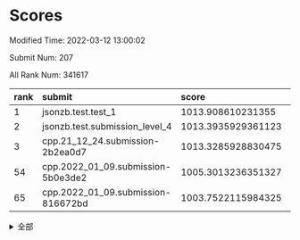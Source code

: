 # Scores

Modified Time: 2022-03-12 13:00:02

Submit Num: 207

All Rank Num: 341617

| rank |               submit               |       score        |       sigma        | pk_num |
| :--- | :--------------------------------- | :----------------- | :----------------- | :----- |
| 1    | jsonzb.test.test_1                 | 1013.908610231355  | 0.798053244308173  | 6604   |
| 2    | jsonzb.test.submission_level_4     | 1013.3935929361123 | 0.7973834334521165 | 6601   |
| 3    | cpp.21_12_24.submission-2b2ea0d7   | 1013.3285928830475 | 0.7988227837637137 | 6607   |
| 54   | cpp.2022_01_09.submission-5b0e3de2 | 1005.3013236351327 | 0.7099240183311092 | 6600   |
| 65   | cpp.2022_01_09.submission-816672bd | 1003.7522115984325 | 0.7216459069793535 | 6601   |


<details>
<summary>全部</summary>

| rank |                 submit                 |       score        |       sigma        | pk_num |
| :--- | :------------------------------------- | :----------------- | :----------------- | :----- |
| 1    | jsonzb.test.test_1                     | 1013.908610231355  | 0.798053244308173  | 6604   |
| 2    | jsonzb.test.submission_level_4         | 1013.3935929361123 | 0.7973834334521165 | 6601   |
| 3    | cpp.21_12_24.submission-2b2ea0d7       | 1013.3285928830475 | 0.7988227837637137 | 6607   |
| 4    | gobigger.level_3.submission_level_3_5  | 1012.1637837228595 | 0.8009219111943687 | 6602   |
| 5    | gobigger.level_3.submission_level_3_31 | 1011.5798747712134 | 0.7670600295219383 | 6600   |
| 6    | gobigger.level_3.submission_level_3_19 | 1011.569898813813  | 0.7667569035844978 | 6598   |
| 7    | gobigger.level_3.submission_level_3_36 | 1011.4579087473657 | 0.7755112006570469 | 6600   |
| 8    | gobigger.level_3.submission_level_3_6  | 1011.0861428649453 | 0.7632381566289539 | 6604   |
| 9    | gobigger.level_3.submission_level_3_46 | 1011.0603815702814 | 0.7783922310164815 | 6594   |
| 10   | gobigger.level_3.submission_level_3_15 | 1011.0305163264557 | 0.7602966944843856 | 6602   |
| 11   | gobigger.level_3.submission_level_3_3  | 1011.020304129484  | 0.7581643168400607 | 6603   |
| 12   | gobigger.level_3.submission_level_3_7  | 1010.9394798858241 | 0.787307329715503  | 6605   |
| 13   | gobigger.level_3.submission_level_3_21 | 1010.7018436340771 | 0.7699743374691228 | 6603   |
| 14   | gobigger.level_3.submission_level_3_23 | 1010.6619185650428 | 0.7596294451018524 | 6603   |
| 15   | gobigger.level_3.submission_level_3_42 | 1010.6020776608317 | 0.7620748757464757 | 6601   |
| 16   | gobigger.level_3.submission_level_3_2  | 1010.5834651923383 | 0.739311337495907  | 6603   |
| 17   | gobigger.level_3.submission_level_3_27 | 1010.5807384661465 | 0.772868961715838  | 6596   |
| 18   | gobigger.level_3.submission_level_3_18 | 1010.5134029725706 | 0.7572232590640933 | 6598   |
| 19   | gobigger.level_3.submission_level_3_34 | 1010.381775822681  | 0.7655428446718536 | 6598   |
| 20   | gobigger.level_3.submission_level_3_49 | 1010.363152444844  | 0.7798047565304453 | 6604   |
| 21   | gobigger.level_3.submission_level_3_9  | 1010.3280097832073 | 0.7513598390380648 | 6599   |
| 22   | gobigger.level_3.submission_level_3_24 | 1010.3269788738588 | 0.7462194455503449 | 6602   |
| 23   | gobigger.level_3.submission_level_3_47 | 1010.2503328967077 | 0.7673385601412891 | 6604   |
| 24   | gobigger.level_3.submission_level_3_14 | 1010.1756684043196 | 0.7490153655411339 | 6607   |
| 25   | gobigger.level_3.submission_level_3_1  | 1010.1156658909545 | 0.7344846774059454 | 6597   |
| 26   | gobigger.level_3.submission_level_3_10 | 1010.0965135889994 | 0.7456026519344529 | 6603   |
| 27   | gobigger.level_3.submission_level_3_45 | 1010.0599670088703 | 0.7526827732792842 | 6600   |
| 28   | gobigger.level_3.submission_level_3_20 | 1010.0317302836041 | 0.7698511672935895 | 6605   |
| 29   | gobigger.level_3.submission_level_3_0  | 1010.0154418717101 | 0.7493886419877702 | 6597   |
| 30   | gobigger.level_3.submission_level_3_16 | 1009.9755979742766 | 0.7714359126863221 | 6603   |
| 31   | gobigger.level_3.submission_level_3_41 | 1009.9330402462681 | 0.7648441274426452 | 6600   |
| 32   | gobigger.level_3.submission_level_3_30 | 1009.8193825169149 | 0.7597239437398469 | 6606   |
| 33   | gobigger.level_3.submission_level_3_35 | 1009.7734381489566 | 0.7567160405793493 | 6600   |
| 34   | gobigger.level_3.submission_level_3_4  | 1009.7572218208987 | 0.7686377853727937 | 6603   |
| 35   | gobigger.level_3.submission_level_3_40 | 1009.7406210434996 | 0.7723908000095833 | 6604   |
| 36   | gobigger.level_3.submission_level_3_48 | 1009.7287034833137 | 0.7776184725785757 | 6598   |
| 37   | gobigger.level_3.submission_level_3_11 | 1009.6029238701803 | 0.7680249674906233 | 6597   |
| 38   | gobigger.level_3.submission_level_3_29 | 1009.535903466288  | 0.7831016803851291 | 6599   |
| 39   | gobigger.level_3.submission_level_3_22 | 1009.4953459363325 | 0.7444477097962031 | 6602   |
| 40   | gobigger.level_3.submission_level_3_13 | 1009.4891824652386 | 0.7723779850921211 | 6601   |
| 41   | gobigger.level_3.submission_level_3_12 | 1009.4886898735143 | 0.7483965560743278 | 6598   |
| 42   | gobigger.level_3.submission_level_3_38 | 1009.4458428004771 | 0.7459840687314041 | 6597   |
| 43   | gobigger.level_3.submission_level_3_39 | 1009.4336457903256 | 0.750693976759019  | 6600   |
| 44   | gobigger.level_3.submission_level_3_26 | 1009.3990630759074 | 0.7379187039502824 | 6604   |
| 45   | gobigger.level_3.submission_level_3_25 | 1009.348575092962  | 0.7394454902596109 | 6601   |
| 46   | gobigger.level_3.submission_level_3_32 | 1009.3205382365671 | 0.7551855020093073 | 6598   |
| 47   | gobigger.level_3.submission_level_3_43 | 1009.3193218419668 | 0.7631900207216414 | 6600   |
| 48   | gobigger.level_3.submission_level_3_37 | 1009.1225948764742 | 0.7697554649317525 | 6599   |
| 49   | gobigger.level_3.submission_level_3_44 | 1009.1050084312573 | 0.7652805010234174 | 6604   |
| 50   | gobigger.level_3.submission_level_3_8  | 1008.930052616049  | 0.7481348699486309 | 6599   |
| 51   | gobigger.level_3.submission_level_3_33 | 1008.9158055926881 | 0.772620940745438  | 6603   |
| 52   | gobigger.level_3.submission_level_3_17 | 1008.4602723200651 | 0.737555825299013  | 6605   |
| 53   | gobigger.level_3.submission_level_3_28 | 1008.4435233156173 | 0.7343931972466217 | 6600   |
| 54   | cpp.2022_01_09.submission-5b0e3de2     | 1005.3013236351327 | 0.7099240183311092 | 6600   |
| 55   | gobigger.level_1.submission_level_1_21 | 1004.9757439806923 | 0.7216704032461236 | 6597   |
| 56   | gobigger.level_1.submission_level_1_29 | 1004.8160393321938 | 0.7331282377068364 | 6600   |
| 57   | gobigger.level_1.submission_level_1_3  | 1004.6117059789539 | 0.7242182436376787 | 6601   |
| 58   | gobigger.level_1.submission_level_1_28 | 1004.563167914699  | 0.7313090076699805 | 6594   |
| 59   | gobigger.level_1.submission_level_1_35 | 1004.2160277655156 | 0.7224589161716805 | 6600   |
| 60   | gobigger.level_1.submission_level_1_11 | 1004.1547254721054 | 0.724676628454887  | 6600   |
| 61   | gobigger.level_1.submission_level_1_31 | 1003.9687222360694 | 0.7126658756214731 | 6604   |
| 62   | gobigger.level_1.submission_level_1_0  | 1003.9224052197188 | 0.7177298552669661 | 6603   |
| 63   | gobigger.level_1.submission_level_1_19 | 1003.9134115761325 | 0.7214181319196715 | 6602   |
| 64   | gobigger.level_1.submission_level_1_1  | 1003.868272235421  | 0.7222373737835044 | 6606   |
| 65   | cpp.2022_01_09.submission-816672bd     | 1003.7522115984325 | 0.7216459069793535 | 6601   |
| 66   | gobigger.level_1.submission_level_1_49 | 1003.7324532703917 | 0.7328675583128254 | 6603   |
| 67   | gobigger.level_1.submission_level_1_45 | 1003.620208101607  | 0.7014443380326715 | 6604   |
| 68   | gobigger.level_1.submission_level_1_2  | 1003.5949240682789 | 0.7104204674821276 | 6606   |
| 69   | gobigger.level_1.submission_level_1_43 | 1003.5157145196458 | 0.7221782324526003 | 6599   |
| 70   | gobigger.level_1.submission_level_1_13 | 1003.4893885748284 | 0.716816734095472  | 6601   |
| 71   | gobigger.level_1.submission_level_1_40 | 1003.4592613019767 | 0.7226910530460453 | 6604   |
| 72   | gobigger.level_1.submission_level_1_42 | 1003.4045786261307 | 0.7214030183489815 | 6600   |
| 73   | gobigger.level_1.submission_level_1_17 | 1003.3823497543885 | 0.7174281082541047 | 6600   |
| 74   | gobigger.level_1.submission_level_1_41 | 1003.3416634884569 | 0.7051098405404199 | 6601   |
| 75   | gobigger.level_1.submission_level_1_16 | 1003.3163167572316 | 0.7110380694443034 | 6600   |
| 76   | gobigger.level_1.submission_level_1_32 | 1003.2896399963266 | 0.7131852565634159 | 6605   |
| 77   | gobigger.level_1.submission_level_1_27 | 1003.2832363000738 | 0.7198895449036148 | 6601   |
| 78   | gobigger.level_1.submission_level_1_14 | 1003.2447416056046 | 0.71504013680054   | 6600   |
| 79   | gobigger.level_1.submission_level_1_47 | 1003.1878608966867 | 0.7181769607412252 | 6597   |
| 80   | gobigger.level_1.submission_level_1_25 | 1003.1736574671608 | 0.7183699335308315 | 6603   |
| 81   | gobigger.level_1.submission_level_1_23 | 1003.1610191821634 | 0.7245235193384245 | 6599   |
| 82   | gobigger.level_1.submission_level_1_7  | 1003.1350873181019 | 0.7115878921270169 | 6605   |
| 83   | gobigger.level_1.submission_level_1_36 | 1003.1187181120879 | 0.7100779497200594 | 6601   |
| 84   | gobigger.level_1.submission_level_1_5  | 1003.0690676036012 | 0.7232110703957751 | 6602   |
| 85   | gobigger.level_1.submission_level_1_8  | 1003.0299520771446 | 0.716043331956085  | 6602   |
| 86   | gobigger.level_1.submission_level_1_34 | 1003.0277091163495 | 0.7084754191659266 | 6605   |
| 87   | gobigger.level_1.submission_level_1_24 | 1003.0199432743473 | 0.7226636709153667 | 6600   |
| 88   | gobigger.level_1.submission_level_1_37 | 1002.93500350955   | 0.7112315047306693 | 6600   |
| 89   | gobigger.level_1.submission_level_1_33 | 1002.889753969624  | 0.7143632290513628 | 6606   |
| 90   | gobigger.level_1.submission_level_1_18 | 1002.8678848298764 | 0.7247401196180404 | 6599   |
| 91   | gobigger.level_1.submission_level_1_44 | 1002.8178080436796 | 0.7140602315848863 | 6603   |
| 92   | gobigger.level_1.submission_level_1_46 | 1002.731874188582  | 0.722414947802336  | 6600   |
| 93   | gobigger.level_1.submission_level_1_26 | 1002.6805803365684 | 0.7223708508089799 | 6600   |
| 94   | gobigger.level_1.submission_level_1_39 | 1002.569582259764  | 0.7119588410391526 | 6602   |
| 95   | gobigger.level_1.submission_level_1_30 | 1002.5447535145364 | 0.7199129015625141 | 6600   |
| 96   | gobigger.level_1.submission_level_1_6  | 1002.4800778064732 | 0.7170800145181319 | 6604   |
| 97   | gobigger.level_1.submission_level_1_9  | 1002.4745655895445 | 0.7074025874404984 | 6598   |
| 98   | gobigger.level_1.submission_level_1_22 | 1002.4733681663413 | 0.7154137650186014 | 6604   |
| 99   | gobigger.level_1.submission_level_1_15 | 1002.4521248149457 | 0.7092623368946567 | 6600   |
| 100  | gobigger.level_1.submission_level_1_48 | 1002.3619295150893 | 0.7130125350019673 | 6600   |
| 101  | gobigger.level_1.submission_level_1_12 | 1002.300967111789  | 0.712251942861156  | 6607   |
| 102  | gobigger.level_1.submission_level_1_20 | 1002.249287941229  | 0.7118184566115537 | 6598   |
| 103  | gobigger.level_1.submission_level_1_38 | 1002.0406440624714 | 0.7154549652822303 | 6598   |
| 104  | gobigger.level_1.submission_level_1_4  | 1002.0132861820412 | 0.716971195478898  | 6601   |
| 105  | gobigger.level_1.submission_level_1_10 | 1001.8259671574862 | 0.7100378852110947 | 6603   |
| 106  | gobigger.random.submission_random_17   | 998.1463606902619  | 0.7122600157256977 | 6600   |
| 107  | gobigger.random.submission_random_42   | 997.1196677276065  | 0.7211649057972108 | 6602   |
| 108  | gobigger.random.submission_random_34   | 997.0486162536934  | 0.7126184954055262 | 6603   |
| 109  | gobigger.random.submission_random_16   | 997.041460335611   | 0.7196502910218716 | 6601   |
| 110  | gobigger.random.submission_random_40   | 997.027869680729   | 0.7015753817413547 | 6599   |
| 111  | gobigger.random.submission_random_9    | 996.9589669203183  | 0.7043234334497481 | 6596   |
| 112  | gobigger.random.submission_random_31   | 996.9468762103497  | 0.714539490505389  | 6599   |
| 113  | gobigger.random.submission_random_11   | 996.9173942849591  | 0.7096666241606763 | 6602   |
| 114  | gobigger.random.submission_random_39   | 996.8998606513846  | 0.7175406195082433 | 6603   |
| 115  | gobigger.random.submission_random_48   | 996.7958329174294  | 0.702162388863645  | 6601   |
| 116  | gobigger.random.submission_random_21   | 996.7399873406844  | 0.7081224386506361 | 6599   |
| 117  | gobigger.random.submission_random_38   | 996.7195487826068  | 0.7147501214995922 | 6602   |
| 118  | gobigger.random.submission_random_3    | 996.5369034419197  | 0.7077678530078415 | 6599   |
| 119  | gobigger.random.submission_random_35   | 996.477856050752   | 0.7050407136017726 | 6602   |
| 120  | gobigger.random.submission_random_41   | 996.4529800803015  | 0.7083717693443528 | 6603   |
| 121  | gobigger.random.submission_random_43   | 996.370029175333   | 0.7169179376473485 | 6600   |
| 122  | gobigger.random.submission_random_37   | 996.3491034275455  | 0.7085153300324345 | 6600   |
| 123  | gobigger.random.submission_random_10   | 996.243176274173   | 0.7086005545412668 | 6598   |
| 124  | gobigger.random.submission_random_7    | 996.2249225724355  | 0.7135628251824386 | 6607   |
| 125  | gobigger.random.submission_random_26   | 996.2215371664023  | 0.7086453644832237 | 6603   |
| 126  | gobigger.random.submission_random_45   | 996.2155908341231  | 0.7140275004767075 | 6602   |
| 127  | gobigger.random.submission_random_6    | 996.2065080392156  | 0.7096296925387412 | 6601   |
| 128  | gobigger.random.submission_random_27   | 996.0625647705053  | 0.7032571581733054 | 6600   |
| 129  | gobigger.random.submission_random_28   | 995.967159601857   | 0.712918603585276  | 6602   |
| 130  | gobigger.random.submission_random_15   | 995.9652537839236  | 0.713519942823891  | 6600   |
| 131  | gobigger.random.submission_random_36   | 995.9313221315036  | 0.6973254014605714 | 6601   |
| 132  | gobigger.random.submission_random_49   | 995.9164584426425  | 0.7184733392202097 | 6605   |
| 133  | gobigger.random.submission_random_4    | 995.8249647065529  | 0.7022183309461064 | 6599   |
| 134  | gobigger.random.submission_random_14   | 995.8040533091697  | 0.71023853496486   | 6602   |
| 135  | gobigger.random.submission_random_29   | 995.7475286035574  | 0.7107266424956483 | 6598   |
| 136  | gobigger.random.submission_random_32   | 995.7315646988055  | 0.7124095093909175 | 6598   |
| 137  | gobigger.random.submission_random_19   | 995.7265777042506  | 0.6969694861471007 | 6605   |
| 138  | gobigger.random.submission_random_24   | 995.7246656157021  | 0.7090494260426727 | 6602   |
| 139  | gobigger.random.submission_random_25   | 995.6916206550479  | 0.7256325287480293 | 6600   |
| 140  | gobigger.random.submission_random_13   | 995.5300128951638  | 0.7039869389495291 | 6598   |
| 141  | gobigger.random.submission_random_47   | 995.5132609096688  | 0.7043986440818868 | 6598   |
| 142  | gobigger.random.submission_random_44   | 995.4513583544783  | 0.700900288001538  | 6604   |
| 143  | gobigger.random.submission_random_20   | 995.4365074551513  | 0.7142202499196888 | 6601   |
| 144  | gobigger.random.submission_random_30   | 995.3911509339413  | 0.7005314558023632 | 6604   |
| 145  | gobigger.random.submission_random_33   | 995.3902072084916  | 0.7041879612240701 | 6600   |
| 146  | gobigger.random.submission_random_5    | 995.2669759367865  | 0.724732711902036  | 6603   |
| 147  | gobigger.random.submission_random_8    | 995.2475014891291  | 0.7181076656402603 | 6601   |
| 148  | gobigger.random.submission_random_0    | 995.1949705728989  | 0.7280248222600263 | 6604   |
| 149  | gobigger.random.submission_random_18   | 995.1808765781277  | 0.7183509142345719 | 6600   |
| 150  | gobigger.random.submission_random_46   | 995.1168395022988  | 0.7155367451751988 | 6601   |
| 151  | gobigger.random.submission_random_1    | 995.0872614026923  | 0.7060368032480817 | 6603   |
| 152  | gobigger.random.submission_random_22   | 994.943365778635   | 0.710033835803226  | 6596   |
| 153  | gobigger.random.submission_random_12   | 994.9223669820667  | 0.7305857435490559 | 6604   |
| 154  | gobigger.random.submission_random_2    | 994.8968654578698  | 0.7321185366807853 | 6598   |
| 155  | gobigger.random.submission_random_23   | 994.8782781990901  | 0.705303011024796  | 6604   |
| 156  | gobigger.level_2.submission_level_2_17 | 994.2306744505576  | 0.7409292567983414 | 6603   |
| 157  | gobigger.level_2.submission_level_2_9  | 993.6919825265531  | 0.7361300509024777 | 6603   |
| 158  | gobigger.level_2.submission_level_2_14 | 993.6836060860933  | 0.7565351430960452 | 6602   |
| 159  | gobigger.level_2.submission_level_2_25 | 993.6767191062445  | 0.752590614454753  | 6604   |
| 160  | gobigger.level_2.submission_level_2_43 | 993.5898402279696  | 0.7176611116829076 | 6601   |
| 161  | gobigger.level_2.submission_level_2_21 | 993.5120053627609  | 0.7188037309924054 | 6596   |
| 162  | gobigger.level_2.submission_level_2_3  | 993.449455329035   | 0.7249015870393436 | 6605   |
| 163  | gobigger.level_2.submission_level_2_15 | 993.2668003213366  | 0.7339214528601692 | 6600   |
| 164  | gobigger.level_2.submission_level_2_23 | 992.9250901005656  | 0.7484332050563152 | 6602   |
| 165  | gobigger.level_2.submission_level_2_6  | 992.9113160187508  | 0.7291303233217484 | 6603   |
| 166  | gobigger.level_2.submission_level_2_2  | 992.7810423770869  | 0.7409946626800427 | 6601   |
| 167  | gobigger.level_2.submission_level_2_26 | 992.7562485071587  | 0.7427631493027719 | 6600   |
| 168  | gobigger.level_2.submission_level_2_34 | 992.7529170944892  | 0.7384128507455905 | 6601   |
| 169  | gobigger.level_2.submission_level_2_47 | 992.6788596027967  | 0.7359383765155852 | 6599   |
| 170  | gobigger.level_2.submission_level_2_4  | 992.6250293274218  | 0.7321286442095941 | 6605   |
| 171  | gobigger.level_2.submission_level_2_48 | 992.5097733257879  | 0.7563821000962402 | 6597   |
| 172  | gobigger.level_2.submission_level_2_16 | 992.4731983482556  | 0.7431150386591087 | 6596   |
| 173  | gobigger.level_2.submission_level_2_27 | 992.4316257453366  | 0.7350562425141869 | 6599   |
| 174  | gobigger.level_2.submission_level_2_49 | 992.4292592637726  | 0.7451016012014393 | 6603   |
| 175  | gobigger.level_2.submission_level_2_38 | 992.396897173678   | 0.7287111749582197 | 6599   |
| 176  | gobigger.level_2.submission_level_2_45 | 992.3856731319962  | 0.7478851632077513 | 6602   |
| 177  | gobigger.level_2.submission_level_2_12 | 992.2875322871639  | 0.7421976740970556 | 6599   |
| 178  | gobigger.level_2.submission_level_2_24 | 992.1343921266775  | 0.7389027648863676 | 6602   |
| 179  | gobigger.level_2.submission_level_2_35 | 992.1079206245477  | 0.7358092339705112 | 6605   |
| 180  | gobigger.level_2.submission_level_2_5  | 992.1000057829928  | 0.7560805638868342 | 6601   |
| 181  | gobigger.level_2.submission_level_2_8  | 991.9852068998666  | 0.7668905742725548 | 6598   |
| 182  | gobigger.level_2.submission_level_2_11 | 991.8891706577601  | 0.7408678257696454 | 6603   |
| 183  | gobigger.level_2.submission_level_2_19 | 991.8825898997723  | 0.7526464608242213 | 6606   |
| 184  | gobigger.level_2.submission_level_2_41 | 991.812562610915   | 0.7603511370537472 | 6597   |
| 185  | gobigger.level_2.submission_level_2_42 | 991.8098853814248  | 0.748933126935595  | 6601   |
| 186  | gobigger.level_2.submission_level_2_7  | 991.795769687961   | 0.7368992610681271 | 6601   |
| 187  | gobigger.level_2.submission_level_2_33 | 991.7381485874533  | 0.7271734225603657 | 6606   |
| 188  | gobigger.level_2.submission_level_2_10 | 991.6589952676535  | 0.7528196699006072 | 6601   |
| 189  | gobigger.level_2.submission_level_2_29 | 991.4223721602915  | 0.7348494969460279 | 6599   |
| 190  | gobigger.level_2.submission_level_2_18 | 991.3404240499913  | 0.7410814094621749 | 6607   |
| 191  | gobigger.level_2.submission_level_2_31 | 991.3261112257353  | 0.7452797029155123 | 6599   |
| 192  | gobigger.level_2.submission_level_2_39 | 991.2744744885769  | 0.7536663813015588 | 6606   |
| 193  | gobigger.level_2.submission_level_2_20 | 991.267399397855   | 0.7566647745152149 | 6601   |
| 194  | gobigger.level_2.submission_level_2_30 | 991.2608998257865  | 0.7324004461134729 | 6604   |
| 195  | gobigger.level_2.submission_level_2_44 | 991.2440871466135  | 0.7747980956937998 | 6603   |
| 196  | gobigger.level_2.submission_level_2_40 | 991.1027743500115  | 0.7560728871541414 | 6604   |
| 197  | gobigger.level_2.submission_level_2_22 | 990.9067243393337  | 0.7710838713465048 | 6603   |
| 198  | gobigger.level_2.submission_level_2_28 | 990.8669758407613  | 0.7454076261248993 | 6599   |
| 199  | gobigger.level_2.submission_level_2_0  | 990.7726886480181  | 0.7526105171285651 | 6602   |
| 200  | gobigger.level_2.submission_level_2_32 | 990.7721059098251  | 0.7551022681476292 | 6600   |
| 201  | gobigger.level_2.submission_level_2_1  | 990.7506031851653  | 0.7511786276123255 | 6601   |
| 202  | gobigger.level_2.submission_level_2_13 | 990.6344791274608  | 0.7539667707863098 | 6604   |
| 203  | gobigger.level_2.submission_level_2_37 | 990.5096062262692  | 0.7604890060091994 | 6601   |
| 204  | gobigger.level_2.submission_level_2_36 | 990.4076679973347  | 0.750297926127543  | 6602   |
| 205  | gobigger.level_2.submission_level_2_46 | 990.0869413591553  | 0.7724538350391909 | 6602   |
| 206  | gobigger.none.submission_none_1        | 978.1074616608861  | 1.2687199326732292 | 6603   |
| 207  | gobigger.none.submission_none_0        | 977.1408117537544  | 1.3498724884604965 | 6607   |

</details>